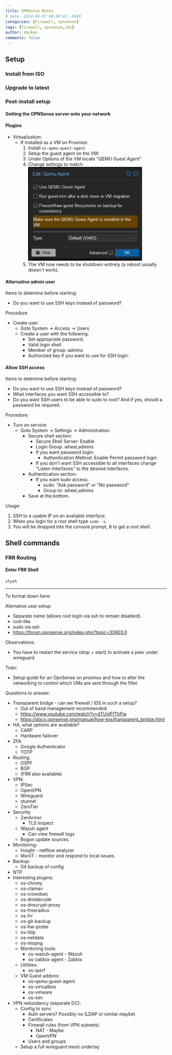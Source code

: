 ```yaml
---
title: OPNSense Notes
# date: 2024-04-07 00:00:01 -0400
categories: [firewall, opnsense]
tags: [firewall, opnsense,ids]
author: dmcken
comments: false
---
```



## Setup

### Install from ISO

### Upgrade to latest

### Post-install setup

#### Getting the OPNSense server onto your network

#### Plugins
* Virtualization:
  * If installed as a VM on Proxmox:
    1. Install `os-qemu-quest-agent`
    2. Setup the guest agent on the VM:
      1. Under Options of the VM locate "QEMU Guest Agent"
      2. Change settings to match:<br>
         ![ospf-general-tab](/assets/img/2024-10-27-QEMU-Guest-Agent-Setup-Proxmox.png)
    3. The VM now needs to be shutdown entirely (a reboot usually doesn't work).


#### Alternative admin user

Items to detemine before starting:
* Do you want to use SSH keys instead of password?

Procedure

* Create user:
  * Goto System -> Access -> Users
  * Create a user with the following:
    * Set appropriate password.
    * Valid login shell
    * Member of group: admins
    * Authorized key if you want to use for SSH login.


#### Allow SSH access

Items to detemine before starting:
* Do you want to use SSH keys instead of password?
* What interfaces you want SSH accessible to?
* Do you want SSH users to be able to sudo to root? And if yes, should a password be required.

Procedure:

* Turn on service:
  * Goto System -> Settings -> Administration:
    * Secure shell section:
      * Secure Shell Server: Enable
      * Login Group: wheel,admins
      * If you want password login:
        * Authentication Method: Enable Permit password login
      * If you don't want SSH accessible to all interfaces change "Listen Interfaces" to the desired interfaces.
    * Authentication section:
      * If you want sudo access:
        * sudo: "Ask password" or "No password"
        * Group to: wheel,admins
    * Save at the bottom.

Usage:

1. SSH to a usable IP on an available interface.
2. When you login for a root shell type `sudo -i`.
3. You will be dropped into the console prompt, 8 to get a root shell.


## Shell commands

### FRR Routing

#### Enter FRR Shell

```bash
vtysh
```


________

To format down here:

Alernative user setup:
- Separate name (allows root login via ssh to remain disabled).
- root-like
- sudo via ssh
- https://forum.opnsense.org/index.php?topic=33903.0


Observations:
* You have to restart the service (stop + start) to activate a peer under wireguard.

Todo:

* Setup guide for an OpnSense on proxmox and how to alter the networking to control
  which VMs are sent through the filter


Questions to answer:
* Transparent bridge - can we firewall / IDS in such a setup?
  * Out of band management recommended.
  * https://www.youtube.com/watch?v=dTUvlFfThPw
  * https://docs.opnsense.org/manual/how-tos/transparent_bridge.html
* HA, what options are available?
  * CARP
  * Hardware failover
* 2FA:
  * Google Authenticator
  * TOTP
* Routing:
  * OSPF
  * BGP
  * (FRR also available)
* VPN:
  * IPSec
  * OpenVPN
  * Wireguard
  * stunnel
  * ZeroTier
* Security
  * ZenArmor
    * TLS Inspect
  * Wazuh agent
    * Can view firewall logs
  * Bogon update sources.
* Monitoring:
  * Insight - netflow analyzer
  * MonIT - monitor and respond to local issues.
* Backup:
  * Git backup of config
* NTP
* Interesting plugins:
  * os-chrony
  * os-clamav
  * os-crowdsec
  * os-dmidecode
  * os-dnscrypt-proxy
  * os-freeradius
  * os-frr
  * os-git-backup
  * os-hw-probe
  * os-lldp
  * os-netdata
  * os-ntopng
  * Monitoring tools:
    * os-wazuh-agent - Wazuh
    * os-zabbix-agent - Zabbix
  * Utilities:
    * os-iperf
  * VM Guest addons:
    * os-qemu-guest-agent
    * os-virtualbox
    * os-vmware
    * os-xen
* VPN redundancy (separate DC):
  * Config to sync
    * Auth servers? Possibly no (LDAP or similar maybe)
    * Certificates
    * Firewall rules (from VPN subnets)
      * NAT - Maybe
      * OpenVPN
    * Users and groups
  * Setup a full wireguard mesh underlay